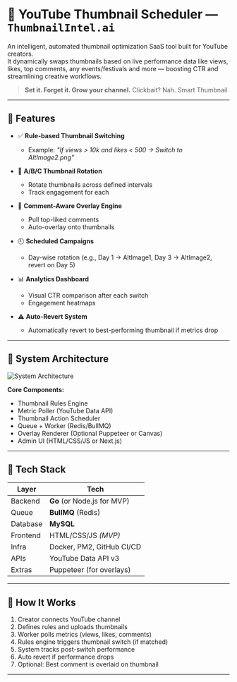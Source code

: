# 📸 YouTube Thumbnail Scheduler — `ThumbnailIntel.ai`

An intelligent, automated thumbnail optimization SaaS tool built for YouTube creators.  
It dynamically swaps thumbnails based on live performance data like views, likes, top comments, any events/festivals and more — boosting CTR and streamlining creative workflows.

> **Set it. Forget it. Grow your channel.**
> Clickbait? Nah. Smart Thumbnail

---

## 🚀 Features

- ✅ **Rule-based Thumbnail Switching**
  - Example: *"If views > 10k and likes < 500 → Switch to AltImage2.png"*

- 🔁 **A/B/C Thumbnail Rotation**
  - Rotate thumbnails across defined intervals
  - Track engagement for each

- 💬 **Comment-Aware Overlay Engine**
  - Pull top-liked comments
  - Auto-overlay onto thumbnails

- 🕘 **Scheduled Campaigns**
  - Day-wise rotation (e.g., Day 1 → AltImage1, Day 3 → AltImage2, revert on Day 5)

- 📊 **Analytics Dashboard**
  - Visual CTR comparison after each switch
  - Engagement heatmaps

- ⚠️ **Auto-Revert System**
  - Automatically revert to best-performing thumbnail if metrics drop

---

## 🧱 System Architecture

![System Architecture](./idea/ThumbnailIntelli.png)  


**Core Components:**
- Thumbnail Rules Engine
- Metric Poller (YouTube Data API)
- Thumbnail Action Scheduler
- Queue + Worker (Redis/BullMQ)
- Overlay Renderer (Optional Puppeteer or Canvas)
- Admin UI (HTML/CSS/JS or Next.js)

---

## 🧰 Tech Stack

| Layer        | Tech                        |
|--------------|-----------------------------|
| Backend      | **Go** (or Node.js for MVP) |
| Queue        | **BullMQ** (Redis)          |
| Database     | **MySQL**                   |
| Frontend     | HTML/CSS/JS *(MVP)*         |
| Infra        | Docker, PM2, GitHub CI/CD   |
| APIs         | YouTube Data API v3         |
| Extras       | Puppeteer (for overlays)    |

---

## 🧠 How It Works

1. Creator connects YouTube channel
2. Defines rules and uploads thumbnails
3. Worker polls metrics (views, likes, comments)
4. Rules engine triggers thumbnail switch (if matched)
5. System tracks post-switch performance
6. Auto revert if performance drops
7. Optional: Best comment is overlaid on thumbnail

---

